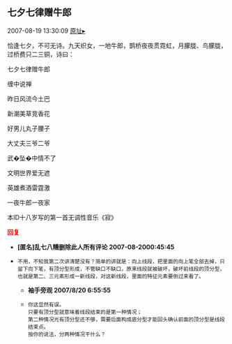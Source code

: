 ## 七夕七律赠牛郎
2007-08-19 13:30:09
[原址▸](http://www.fxgan.com/chan_time/2007_07_12/675.htm)



 


 恰逢七夕，不可无诗。九天织女，一地牛郎，鹊桥夜夜贯霓虹，月朦胧、鸟朦胧，过桥费只二三铜，诗曰：


 


 七夕七律赠牛郎


 


 缠中说禅


 


 昨日风流今土巴


 新潮美草竞香花


 好男儿丸子腰子


 大丈夫三爷二爷


 武&#xfffd;坠&#xfffd;中情不了


 文明世界爱无遮


 英雄煮酒雷霆激


 一夜牛郎一夜家


 


 


 


 本ID十八岁写的第一首无调性音乐《寂》





<font color='red'>**回复**</font>


- **[匿名]乱七八糟删除此人所有评论 2007-08-2000:45:45**
- ```
  不用，不知我第二次讲清楚没有？简单的讲就是：向上线段，把里面的向上笔全部去掉，只留下向下笔，有顶分型形成，不管缺口不缺口，原来线段就被破坏，破坏前线段的顶分型，也就是第二、三元素形成一新线段，对这新线段，里面的特征元素要倒过来看了。
  ```
   - **袖手旁观 2007/8/20 6:55:55**
   - ```
     你这显然有误。
     只要有顶分型就意味着线段结束的是第一种情况；
     第二种情况光有顶分型还不够，需要后面构成底分型才能回头确认前面的顶分型是线段结束点。
     按你的说法，分两种情况干什么？
     ```

